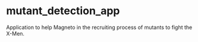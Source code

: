# mutant_detection_app
Application to help Magneto in the recruiting process of mutants to fight the X-Men.
